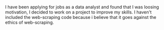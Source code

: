 I have been applying for jobs as a data analyst and found that I was loosing motivation, I decided to work on a project to improve my skills. I haven't included the web-scraping
code because i believe that it goes against the ethics of web-scraping.
